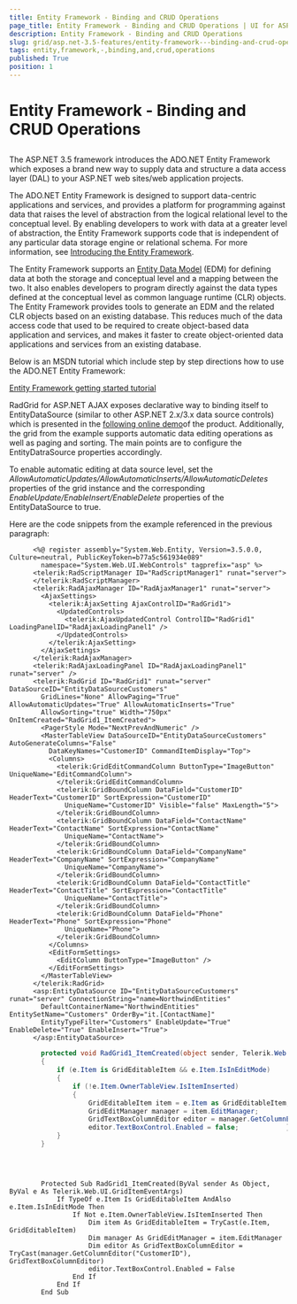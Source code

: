 ```yaml
---
title: Entity Framework - Binding and CRUD Operations
page_title: Entity Framework - Binding and CRUD Operations | UI for ASP.NET AJAX Documentation
description: Entity Framework - Binding and CRUD Operations
slug: grid/asp.net-3.5-features/entity-framework---binding-and-crud-operations
tags: entity,framework,-,binding,and,crud,operations
published: True
position: 1
---
```


# Entity Framework - Binding and CRUD Operations



## 

The ASP.NET 3.5 framework introduces the ADO.NET Entity Framework which exposes a brand new way to supply data and structure a data access layer (DAL) to your ASP.NET web sites/web application projects.

The ADO.NET Entity Framework is designed to support data-centric applications and services, and provides a platform for programming against data that raises the level of abstraction from the logical relational level to the conceptual level. By enabling developers to work with data at a greater level of abstraction, the Entity Framework supports code that is independent of any particular data storage engine or relational schema. For more information, see [Introducing the Entity Framework](http://msdn.microsoft.com/en-us/library/bb399567.aspx).

The Entity Framework supports an [Entity Data Model](http://msdn.microsoft.com/en-us/library/bb387122.aspx) (EDM) for defining data at both the storage and conceptual level and a mapping between the two. It also enables developers to program directly against the data types defined at the conceptual level as common language runtime (CLR) objects. The Entity Framework provides tools to generate an EDM and the related CLR objects based on an existing database. This reduces much of the data access code that used to be required to create object-based data application and services, and makes it faster to create object-oriented data applications and services from an existing database.

Below is an MSDN tutorial which include step by step directions how to use the ADO.NET Entity Framework:

[ Entity Framework getting started tutorial ](http://msdn.microsoft.com/en-us/library/bb386876.aspx)

RadGrid for ASP.NET AJAX exposes declarative way to binding itself to EntityDataSource (similar to other ASP.NET 2.x/3.x data source controls) which is presented in the [following online demo](http://demos.telerik.com/aspnet-ajax/grid/examples/automaticoperations/efdatabinding/defaultcs.aspx)of the product. Additionally, the grid from the example supports automatic data editing operations as well as paging and sorting. The main points are to configure the EntityDatraSource properties accordingly.

To enable automatic editing at data source level, set the *AllowAutomaticUpdates/AllowAutomaticInserts/AllowAutomaticDeletes* properties of the grid instance and the corresponding *EnableUpdate/EnableInsert/EnableDelete* properties of the EntityDataSource to true.

Here are the code snippets from the example referenced in the previous paragraph:

````ASPNET
	  <%@ register assembly="System.Web.Entity, Version=3.5.0.0, Culture=neutral, PublicKeyToken=b77a5c561934e089"
	    namespace="System.Web.UI.WebControls" tagprefix="asp" %>
	  <telerik:RadScriptManager ID="RadScriptManager1" runat="server">
	  </telerik:RadScriptManager>
	  <telerik:RadAjaxManager ID="RadAjaxManager1" runat="server">
	    <AjaxSettings>
	      <telerik:AjaxSetting AjaxControlID="RadGrid1">
	        <UpdatedControls>
	          <telerik:AjaxUpdatedControl ControlID="RadGrid1" LoadingPanelID="RadAjaxLoadingPanel1" />
	        </UpdatedControls>
	      </telerik:AjaxSetting>
	    </AjaxSettings>
	  </telerik:RadAjaxManager>
	  <telerik:RadAjaxLoadingPanel ID="RadAjaxLoadingPanel1" runat="server" />
	  <telerik:RadGrid ID="RadGrid1" runat="server" DataSourceID="EntityDataSourceCustomers"
	    GridLines="None" AllowPaging="True" AllowAutomaticUpdates="True" AllowAutomaticInserts="True"
	    AllowSorting="true" Width="750px" OnItemCreated="RadGrid1_ItemCreated">
	    <PagerStyle Mode="NextPrevAndNumeric" />
	    <MasterTableView DataSourceID="EntityDataSourceCustomers" AutoGenerateColumns="False"
	      DataKeyNames="CustomerID" CommandItemDisplay="Top">
	      <Columns>
	        <telerik:GridEditCommandColumn ButtonType="ImageButton" UniqueName="EditCommandColumn">
	        </telerik:GridEditCommandColumn>
	        <telerik:GridBoundColumn DataField="CustomerID" HeaderText="CustomerID" SortExpression="CustomerID"
	          UniqueName="CustomerID" Visible="false" MaxLength="5">
	        </telerik:GridBoundColumn>
	        <telerik:GridBoundColumn DataField="ContactName" HeaderText="ContactName" SortExpression="ContactName"
	          UniqueName="ContactName">
	        </telerik:GridBoundColumn>
	        <telerik:GridBoundColumn DataField="CompanyName" HeaderText="CompanyName" SortExpression="CompanyName"
	          UniqueName="CompanyName">
	        </telerik:GridBoundColumn>
	        <telerik:GridBoundColumn DataField="ContactTitle" HeaderText="ContactTitle" SortExpression="ContactTitle"
	          UniqueName="ContactTitle">
	        </telerik:GridBoundColumn>
	        <telerik:GridBoundColumn DataField="Phone" HeaderText="Phone" SortExpression="Phone"
	          UniqueName="Phone">
	        </telerik:GridBoundColumn>
	      </Columns>
	      <EditFormSettings>
	        <EditColumn ButtonType="ImageButton" />
	      </EditFormSettings>
	    </MasterTableView>
	  </telerik:RadGrid>
	  <asp:EntityDataSource ID="EntityDataSourceCustomers" runat="server" ConnectionString="name=NorthwindEntities"
	    DefaultContainerName="NorthwindEntities" EntitySetName="Customers" OrderBy="it.[ContactName]"
	    EntityTypeFilter="Customers" EnableUpdate="True" EnableDelete="True" EnableInsert="True">
	  </asp:EntityDataSource>
````





````C#
	    protected void RadGrid1_ItemCreated(object sender, Telerik.Web.UI.GridItemEventArgs e)    
	    {
	        if (e.Item is GridEditableItem && e.Item.IsInEditMode)
	        {
	            if (!e.Item.OwnerTableView.IsItemInserted)
	            {
	                GridEditableItem item = e.Item as GridEditableItem;
	                GridEditManager manager = item.EditManager;
	                GridTextBoxColumnEditor editor = manager.GetColumnEditor("CustomerID") as GridTextBoxColumnEditor;
	                editor.TextBoxControl.Enabled = false;            }
	        }
	    }
				
````
````VB.NET
	     
	
	    Protected Sub RadGrid1_ItemCreated(ByVal sender As Object, ByVal e As Telerik.Web.UI.GridItemEventArgs)
	        If TypeOf e.Item Is GridEditableItem AndAlso e.Item.IsInEditMode Then
	            If Not e.Item.OwnerTableView.IsItemInserted Then
	                Dim item As GridEditableItem = TryCast(e.Item, GridEditableItem)
	                Dim manager As GridEditManager = item.EditManager
	                Dim editor As GridTextBoxColumnEditor = TryCast(manager.GetColumnEditor("CustomerID"), GridTextBoxColumnEditor)
	                editor.TextBoxControl.Enabled = False
	            End If
	        End If
	    End Sub
	
````

